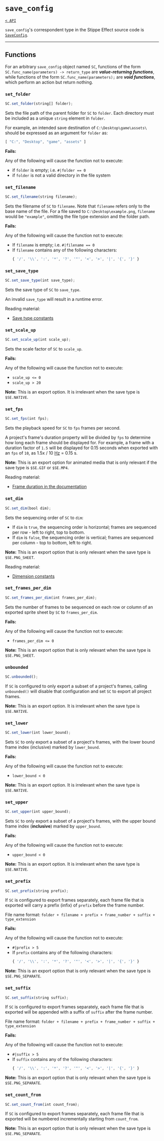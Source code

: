 # `save_config`

[`< API`](README.md)

`save_config`'s correspondent type in the Stippe Effect source code is [`SaveConfig`](https://github.com/jbunke/stipple-effect/blob/master/src/com/jordanbunke/stipple_effect/project/SaveConfig.java).

---

## Functions

For an arbitrary `save_config` object named `SC`, functions of the form `SC.func_name(parameters) -> return_type` are __*value-returning functions*__, while functions of the form `SC.func_name(parameters);` are __*void functions*__, which perform an action but return nothing.

### `set_folder`
```js
SC.set_folder(string[] folder);
```
Sets the file path of the parent folder for `SC` to `folder`. Each directory must be included as a unique `string` element in `folder`.

For example, an intended save destination of `C:\Desktop\game\assets\` should be expressed as an argument for `folder` as:
```js
[ "C:", "Desktop", "game", "assets" ]
```

**Fails:**

Any of the following will cause the function not to execute:
* if `folder` is empty; i.e. `#|folder == 0`
* if `folder` is not a valid directory in the file system

### `set_filename`
```js
SC.set_filename(string filename);
```

Sets the filename of `SC` to `filename`. Note that `filename` refers only to the base name of the file. For a file saved to `C:\Desktop\example.png`, `filename` would be `"example"`, omitting the file type extension and the folder path.

**Fails:**

Any of the following will cause the function not to execute:

* If `filename` is empty; i.e. `#|filename == 0`
* If `filename` contains any of the following characters:
    ```js
    { '/', '\\', ':', '*', '?', '"', '<', '>', '|', '{', '}' }
    ```

### `set_save_type`
```js
SC.set_save_type(int save_type);
```
Sets the save type of `SC` to `save_type`.

An invalid `save_type` will result in a runtime error.

Reading material:
* [Save type constants](global.md/#save-type-constants)

### `set_scale_up`
```js
SC.set_scale_up(int scale_up);
```
Sets the scale factor of `SC` to `scale_up`.

**Fails:**

Any of the following will cause the function not to execute:
* `scale_up <= 0`
* `scale_up > 20`

**Note:** This is an export option. It is irrelevant when the save type is `$SE.NATIVE`.

### `set_fps`
```js
SC.set_fps(int fps);
```

Sets the playback speed for `SC` to `fps` frames per second. 

A project's frame's duration property will be divided by `fps` to determine how long each frame should be displayed for. For example, a frame with a duration factor of `1.5` will be displayed for 0.15 seconds when exported with an `fps` of `10`, as 1.5x / 10 [Hz](https://en.wikipedia.org/wiki/Hertz) = 0.15 s.

**Note:** This is an export option for animated media that is only relevant if the save type is `$SE.GIF` or `$SE.MP4`.

Reading material:

* [Frame duration in the documentation](../docs/frame.md/#relative-duration)

### `set_dim`
```js
SC.set_dim(bool dim);
```
Sets the sequencing order of `SC` to `dim`:

* If `dim` is `true`, the sequencing order is horizontal; frames are sequenced per row - left to right, top to bottom.
* If `dim` is `false`, the sequencing order is vertical; frames are sequenced per column - top to bottom, left to right.

**Note:** This is an export option that is only relevant when the save type is `$SE.PNG_SHEET`.

Reading material:

* [Dimension constants](global.md/#dimension-constants)

### `set_frames_per_dim`
```js
SC.set_frames_per_dim(int frames_per_dim);
```
Sets the number of frames to be sequenced on each row or column of an exported sprite sheet by `SC` to `frames_per_dim`.

**Fails:**

Any of the following will cause the function not to execute:
* `frames_per_dim <= 0`

**Note:** This is an export option that is only relevant when the save type is `$SE.PNG_SHEET`.

### `unbounded`
```js
SC.unbounded();
```
If `SC` is configured to only export a subset of a project's frames, calling `unbounded()` will disable that configuration and set `SC` to export all project frames.

**Note:** This is an export option. It is irrelevant when the save type is `$SE.NATIVE`.

### `set_lower`
```js
SC.set_lower(int lower_bound);
```
Sets `SC` to only export a subset of a project's frames, with the lower bound frame index (inclusive) marked by `lower_bound`.

**Fails:**

Any of the following will cause the function not to execute:
* `lower_bound < 0`

**Note:** This is an export option. It is irrelevant when the save type is `$SE.NATIVE`.

### `set_upper`
```js
SC.set_upper(int upper_bound);
```
Sets `SC` to only export a subset of a project's frames, with the upper bound frame index (**inclusive**) marked by `upper_bound`.

**Fails:**

Any of the following will cause the function not to execute:
* `upper_bound < 0`

**Note:** This is an export option. It is irrelevant when the save type is `$SE.NATIVE`.

### `set_prefix`
```js
SC.set_prefix(string prefix);
```
If `SC` is configured to export frames separately, each frame file that is exported will carry a prefix (infix) of `prefix` before the frame number.

File name format: `folder + filename + prefix + frame_number + suffix + type_extension`

**Fails:**

Any of the following will cause the function not to execute:

* `#|prefix > 5`
* If `prefix` contains any of the following characters:
    ```js
    { '/', '\\', ':', '*', '?', '"', '<', '>', '|', '{', '}' }
    ```

**Note:** This is an export option that is only relevant when the save type is `$SE.PNG_SEPARATE`.

### `set_suffix`
```js
SC.set_suffix(string suffix);
```
If `SC` is configured to export frames separately, each frame file that is exported will be appended with a suffix of `suffix` after the frame number.

File name format: `folder + filename + prefix + frame_number + suffix + type_extension`

**Fails:**

Any of the following will cause the function not to execute:

* `#|suffix > 5`
* If `suffix` contains any of the following characters:
    ```js
    { '/', '\\', ':', '*', '?', '"', '<', '>', '|', '{', '}' }
    ```

**Note:** This is an export option that is only relevant when the save type is `$SE.PNG_SEPARATE`.

### `set_count_from`
```js
SC.set_count_from(int count_from);
```
If `SC` is configured to export frames separately, each frame file that is exported will be numbered incrementally starting from `count_from`.

**Note:** This is an export option that is only relevant when the save type is `$SE.PNG_SEPARATE`.
